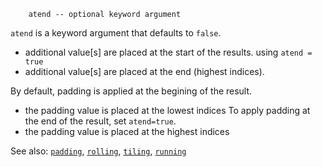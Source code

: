 ```
    atend -- optional keyword argument
```

`atend` is a keyword argument that defaults to `false`.
- additional value[s] are placed at the start of the results.
using `atend = true`
- additional value[s] are placed at the end (highest indices).

By default, padding is applied at the begining of the result.
- the padding value is placed at the lowest indices
To apply padding at the end of the result, set `atend=true`.
- the padding value is placed at the highest indices

See also: [`padding`](padding.md),
          [`rolling`](rolling.md),
          [`tiling`](tiling.md),
          [`running`](running.md)
